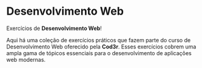 # Desenvolvimento Web

Exercícios de **Desenvolvimento Web**! 

Aqui há uma coleção de exercícios práticos que fazem parte do curso de Desenvolvimento Web oferecido pela **Cod3r**. Esses exercícios cobrem uma ampla gama de tópicos essenciais para o desenvolvimento de aplicações web modernas.
